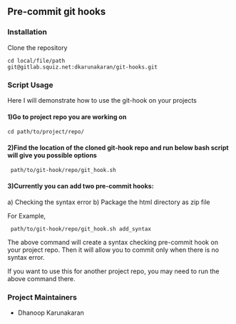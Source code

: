 ## Pre-commit git hooks

### Installation
Clone the repository
```
cd local/file/path
git@gitlab.squiz.net:dkarunakaran/git-hooks.git
```
### Script Usage
Here I will demonstrate how to use the git-hook on your projects

#### 1)Go to project repo you are working on
```
cd path/to/project/repo/

```

#### 2)Find the location of the cloned git-hook repo and run below bash script will give you possible options
```
 path/to/git-hook/repo/git_hook.sh
```

#### 3)Currently you can add two pre-commit hooks:
a) Checking the syntax error
b) Package the html directory as zip file

For Example,

```
 path/to/git-hook/repo/git_hook.sh add_syntax
```
The above command will create a syntax checking pre-commit hook on your project repo. Then it will allow you to commit only when there is no syntax error.

If you want to use this for another project repo, you may need to run the above command there.

### Project Maintainers
* Dhanoop Karunakaran